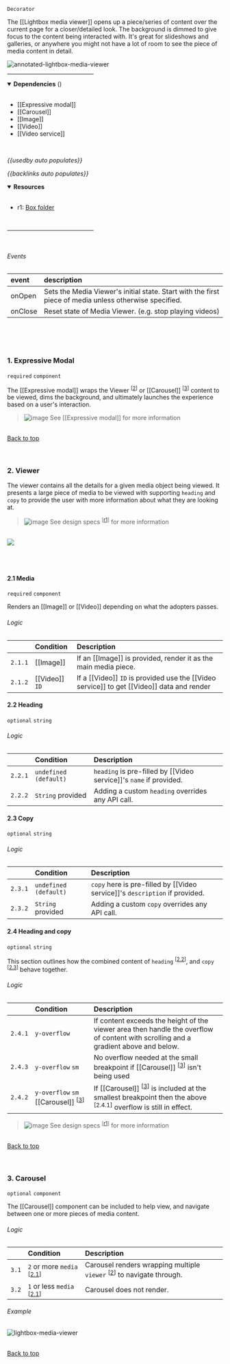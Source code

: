 `Decorator` <!-- category start --><!-- category end -->

The [[Lightbox media viewer]] opens up a piece/series of content over the current page for a closer/detailed look. The background is dimmed to give focus to the content being interacted with. It's great for slideshows and galleries, or anywhere you might not have a lot of room to see the piece of media content in detail.

![annotated-lightbox-media-viewer](https://user-images.githubusercontent.com/3793636/127394547-ab241756-45c8-496d-846e-c69fcc1725ea.png)

<hr width="40%" />

<!-- toc start open="true" --><!-- toc end -->

<details open="true">
  <summary><strong>Dependencies</strong> (<!-- dependencyCount start --><!-- dependencyCount end -->)</summary><br />

- [[Expressive modal]]
- [[Carousel]]
- [[Image]]
- [[Video]]
- [[Video service]]

<br />
</details>

<!-- usedby start -->
*{{usedby auto populates}}*
<!-- usedby end -->

<!-- backlinks start -->
*{{backlinks auto populates}}*
<!-- backlinks end -->

<a name="resources"></a>
<details open="true">
  <summary><strong>Resources</strong></summary><br />

- r1: [Box folder](https://ibm.ent.box.com/folder/84558325642)

<br />
</details>

<hr width="40%" />

<br />

###### Events

| event  | description  |
|:-----------|:-------------|
| onOpen | Sets the Media Viewer's initial state. Start with the first piece of media unless otherwise specified. |
| onClose | Reset state of Media Viewer. (e.g. stop playing videos) |


<br /><br /><br />


### 1. Expressive Modal 

`required` `component`

The [[Expressive modal]] wraps the Viewer <sup>[[2](#2-viewer)]</sup> or [[Carousel]] <sup>[[3](#3-carousel)]</sup> content to be viewed, dims the background, and ultimately launches the experience based on a user's interaction.

> ![image](https://user-images.githubusercontent.com/3793636/117873919-f6faba80-b265-11eb-81a5-039bdcd822e8.png)  See [[Expressive modal]] for more information


<br />[Back to top](#wiki-wrapper)<br /><br /><br />



### 2. Viewer

The viewer contains all the details for a given media object being viewed. It presents a large piece of media to be viewed with supporting `heading` and `copy` to provide the user with more information about what they are looking at.

> ![image](https://user-images.githubusercontent.com/3793636/117873919-f6faba80-b265-11eb-81a5-039bdcd822e8.png)  See design specs <sup>[[r1](#resources)]</sup> for more information

<br />

<img src="https://user-images.githubusercontent.com/3793636/127394541-5e5aebd5-200e-40c5-ba74-dcd2a6cde8f9.png" />

<br /><br />

#### 2.1 Media

`required` `component`

Renders an [[Image]] or [[Video]] depending on what the adopters passes.

###### Logic

| | Condition | Description |
|:--- |:--------- |:----------- |
| `2.1.1` | [[Image]]  | If an [[Image]] is provided, render it as the main media piece.  |
| `2.1.2` | [[Video]] `ID` | If a [[Video]] `ID` is provided use the [[Video service]] to get [[Video]] data and render |

#### 2.2 Heading

`optional` `string`

###### Logic

| | Condition | Description |
|:--- |:--------- |:----------- |
| `2.2.1` | `undefined (default)` | `heading` is pre-filled by [[Video service]]'s `name` if provided. |
| `2.2.2` | `String` provided | Adding a custom `heading` overrides any API call. |



#### 2.3 Copy

`optional` `string`

###### Logic

| | Condition | Description |
|:--- |:--------- |:----------- |
| `2.3.1` | `undefined (default)` | `copy` here is pre-filled by [[Video service]]'s `description` if provided. |
| `2.3.2` | `String` provided | Adding a custom `copy` overrides any API call. |



#### 2.4 Heading and copy

`optional` `string`

This section outlines how the combined content of `heading` <sup>[[2.2](#22-heading)]</sup>, and `copy` <sup>[[2.3](#23-copy)]</sup> behave together.

###### Logic

| | Condition | Description |
|:--- |:--------- |:----------- |
| `2.4.1` | `y-overflow`  | If content exceeds the height of the viewer area then handle the overflow of content with scrolling and a gradient above and below.|
| `2.4.3` | `y-overflow` `sm` | No overflow needed at the small breakpoint if  [[Carousel]] <sup>[[3](#3-carousel)]</sup> isn't being used |
| `2.4.2` | `y-overflow` `sm` [[Carousel]] <sup>[[3](#3-carousel)]</sup>  | If  [[Carousel]] <sup>[[3](#3-carousel)]</sup> is included at the smallest breakpoint then the above <sup>[2.4.1]</sup> overflow is still in effect. |

> ![image](https://user-images.githubusercontent.com/3793636/117873919-f6faba80-b265-11eb-81a5-039bdcd822e8.png)  See design specs <sup>[[r1](#resources)]</sup> for more information

<br />[Back to top](#wiki-wrapper)<br /><br /><br />




### 3. Carousel

`optional` `component`

The [[Carousel]] component can be included to help view, and navigate between one or more pieces of media content.

###### Logic

| | Condition | Description |
|:--- |:--------- |:----------- |
| `3.1` | `2` or more `media` <sup>[[2.1](#21-media)]</sup> | Carousel renders wrapping multiple `viewer` <sup>[[2](#2-viewer)]</sup> to navigate through. |
| `3.2` | `1` or less `media` <sup>[[2.1](#21-media)]</sup> | Carousel does not render. |

###### Example

![lightbox-media-viewer](https://user-images.githubusercontent.com/3793636/127399627-d851f48a-6555-4e01-8bb4-c5b05a0cb7e3.gif)

<br />[Back to top](#wiki-wrapper)<br /><br /><br />